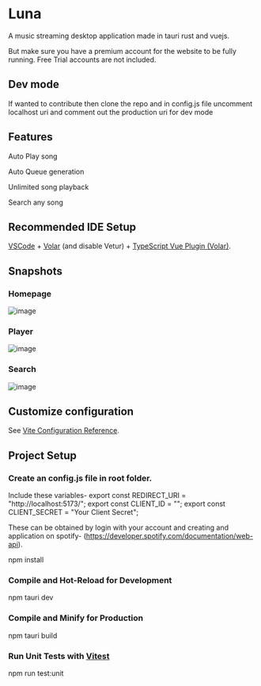# Luna

A music streaming desktop application made in tauri rust and vuejs.

But make sure you have a premium account for the website to be fully running. Free Trial accounts are not included.

## Dev mode 
If wanted to contribute then clone the repo and in config.js file uncomment localhost uri and comment out the production uri for dev mode

## Features

Auto Play song

Auto Queue generation

Unlimited song playback

Search any song

## Recommended IDE Setup

[VSCode](https://code.visualstudio.com/) + [Volar](https://marketplace.visualstudio.com/items?itemName=Vue.volar) (and disable Vetur) + [TypeScript Vue Plugin (Volar)](https://marketplace.visualstudio.com/items?itemName=Vue.vscode-typescript-vue-plugin).

## Snapshots

### Homepage
![image](https://github.com/Lakshya0257/LUNA-Spotify-/assets/114349137/d7ec0b4a-9fec-45d6-8ba1-37d4c5db57ef)

### Player

![image](https://github.com/Lakshya0257/LUNA-Spotify-/assets/114349137/54d8272b-e394-4de9-99e2-4a4b386fe27e)


### Search

![image](https://github.com/Lakshya0257/LUNA-Spotify-/assets/114349137/c825da7a-f765-4fe6-9198-f38d5d752ca6)


## Customize configuration

See [Vite Configuration Reference](https://vitejs.dev/config/).

## Project Setup

### Create an config.js file in root folder.

Include these variables-
export const REDIRECT_URI = "http://localhost:5173/";
export const CLIENT_ID = "<Your Client Id>";
export const CLIENT_SECRET = "Your Client Secret";

These can be obtained by login with your account and creating and application on spotify- (https://developer.spotify.com/documentation/web-api).
  
npm install


### Compile and Hot-Reload for Development


npm tauri dev


### Compile and Minify for Production


npm tauri build


### Run Unit Tests with [Vitest](https://vitest.dev/)


npm run test:unit

